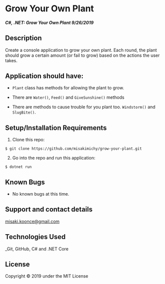 # Grow Your Own Plant

#### _C#, .NET: Grow Your Own Plant 9/26/2019_

## Description
Create a console application to grow your own plant. Each round, the plant should grow a certain amount (or fail to grow) based on the actions the user takes.

## Application should have:
- `Plant` class has methods for allowing the plant to grow.

- There are `Water()`, `Feed()` and `GiveSunshine()` methods

- There are methods to cause trouble for you plant too. `Windstorm()` and `SlugBite()`.

## Setup/Installation Requirements

1. Clone this repo:
```
$ git clone https://github.com/misakimichy/grow-your-plant.git
```

2. Go into the repo and run this application:
```
$ dotnet run
```

## Known Bugs
* No known bugs at this time.

## Support and contact details
 misaki.koonce@gmail.com

## Technologies Used
_Git, GitHub, C# and .NET Core


## License
Copyright © 2019 under the MIT License